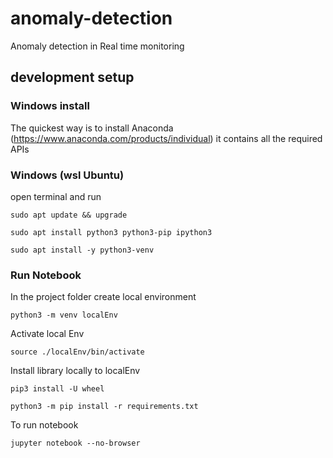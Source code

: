 # anomaly-detection
Anomaly detection in Real time monitoring

## development setup

### Windows install 
The quickest way is to install Anaconda (https://www.anaconda.com/products/individual) it contains all the required APIs

### Windows (wsl Ubuntu)

open terminal and run

```
sudo apt update && upgrade

sudo apt install python3 python3-pip ipython3

sudo apt install -y python3-venv

```

### Run Notebook 

In the project folder create local environment 

```
python3 -m venv localEnv

```

Activate local Env

```
source ./localEnv/bin/activate

```
Install library locally to localEnv

```
pip3 install -U wheel

python3 -m pip install -r requirements.txt

```
To run notebook

```
jupyter notebook --no-browser

```
